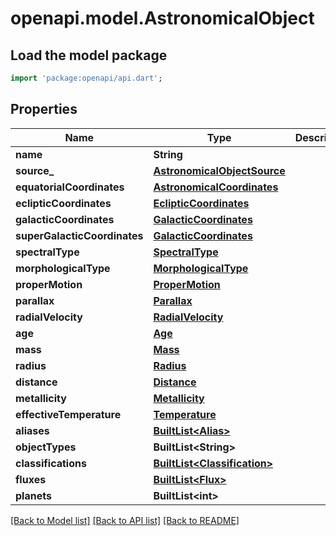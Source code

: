 # openapi.model.AstronomicalObject

## Load the model package
```dart
import 'package:openapi/api.dart';
```

## Properties
Name | Type | Description | Notes
------------ | ------------- | ------------- | -------------
**name** | **String** |  | [optional] 
**source_** | [**AstronomicalObjectSource**](AstronomicalObjectSource.md) |  | [optional] 
**equatorialCoordinates** | [**AstronomicalCoordinates**](AstronomicalCoordinates.md) |  | [optional] 
**eclipticCoordinates** | [**EclipticCoordinates**](EclipticCoordinates.md) |  | [optional] 
**galacticCoordinates** | [**GalacticCoordinates**](GalacticCoordinates.md) |  | [optional] 
**superGalacticCoordinates** | [**GalacticCoordinates**](GalacticCoordinates.md) |  | [optional] 
**spectralType** | [**SpectralType**](SpectralType.md) |  | [optional] 
**morphologicalType** | [**MorphologicalType**](MorphologicalType.md) |  | [optional] 
**properMotion** | [**ProperMotion**](ProperMotion.md) |  | [optional] 
**parallax** | [**Parallax**](Parallax.md) |  | [optional] 
**radialVelocity** | [**RadialVelocity**](RadialVelocity.md) |  | [optional] 
**age** | [**Age**](Age.md) |  | [optional] 
**mass** | [**Mass**](Mass.md) |  | [optional] 
**radius** | [**Radius**](Radius.md) |  | [optional] 
**distance** | [**Distance**](Distance.md) |  | [optional] 
**metallicity** | [**Metallicity**](Metallicity.md) |  | [optional] 
**effectiveTemperature** | [**Temperature**](Temperature.md) |  | [optional] 
**aliases** | [**BuiltList&lt;Alias&gt;**](Alias.md) |  | [optional] 
**objectTypes** | **BuiltList&lt;String&gt;** |  | 
**classifications** | [**BuiltList&lt;Classification&gt;**](Classification.md) |  | [optional] 
**fluxes** | [**BuiltList&lt;Flux&gt;**](Flux.md) |  | [optional] 
**planets** | **BuiltList&lt;int&gt;** |  | 

[[Back to Model list]](../README.md#documentation-for-models) [[Back to API list]](../README.md#documentation-for-api-endpoints) [[Back to README]](../README.md)


